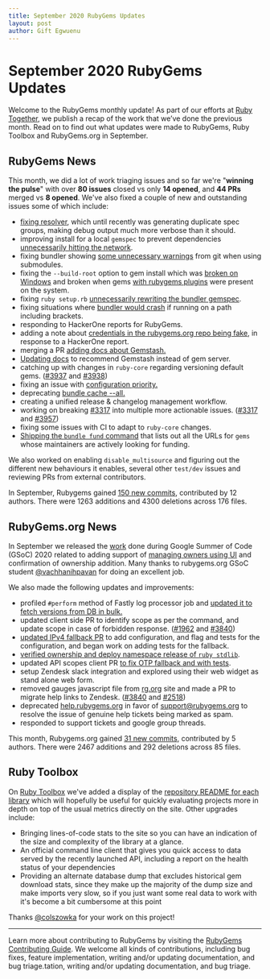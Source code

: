 ```yaml
---
title: September 2020 RubyGems Updates
layout: post
author: Gift Egwuenu
---
```


# September 2020 RubyGems Updates

Welcome to the RubyGems monthly update! As part of our efforts at [Ruby Together](http://rubytogether.org/), we publish a recap of the work that we’ve done the previous month. Read on to find out what updates were made to RubyGems, Ruby Toolbox and RubyGems.org in September.

## RubyGems News
This month, we did a lot of work triaging issues and so far we're "**winning the pulse**" with over **80 issues**  closed vs only **14 opened**, and **44 PRs** merged vs **8 opened**. We've also fixed a couple of new and outstanding issues some of which include:

* [fixing resolver](https://github.com/rubygems/rubygems/pull/3965), which until recently was generating duplicate spec groups, making debug output much more verbose than it should.
* improving install for a local `gemspec` to prevent dependencies [unnecessarily hitting the network](https://github.com/rubygems/rubygems/pull/3968).
* fixing bundler showing [some unnecessary warnings](https://github.com/rubygems/rubygems/pull/3969) from git when using submodules.
* fixing the `--build-root` option to gem install which was [broken on Windows](https://github.com/rubygems/rubygems/pull/3975) and broken when gems [with rubygems plugins](https://github.com/rubygems/rubygems/pull/3972) were present on the system.
* fixing `ruby setup.rb` [unnecessarily rewriting the bundler gemspec](https://github.com/rubygems/rubygems/pull/3980).
* fixing situations where [bundler would crash](https://github.com/rubygems/rubygems/pull/3854) if running on a path including brackets.
* responding to HackerOne reports for RubyGems.
* adding a note about [credentials in the rubygems.org repo being fake]( https://github.com/rubygems/rubygems.org/pull/2530), in response to a HackerOne report.
* merging a PR [adding docs about Gemstash.](https://github.com/rubygems/guides/pull/266)
* [Updating docs](https://github.com/rubygems/guides/pull/269) to recommend Gemstash instead of gem server.
* catching up with changes in `ruby-core` regarding versioning default gems. ([#3937](https://github.com/rubygems/rubygems/pull/3937) and [#3938](https://github.com/rubygems/rubygems/pull/3938))
* fixing an issue with [configuration priority.](https://github.com/rubygems/rubygems/pull/3933)
* deprecating [bundle cache --all.](https://github.com/rubygems/rubygems/pull/3932)
* creating a unified release & changelog management workflow.
* working on breaking [#3317](https://github.com/rubygems/rubygems/issues/3317) into multiple more actionable issues. ([#3317](https://github.com/rubygems/rubygems/issues/3317#issuecomment-692449034) and [#3957](https://github.com/rubygems/rubygems/issues/3957))
* fixing some issues with CI to adapt to `ruby-core` changes.
* [Shipping the `bundle fund` command](https://github.com/rubygems/rubygems/pull/3390) that lists out all the URLs for `gems` whose maintainers are actively looking for funding.

We also worked on enabling `disable_multisource` and figuring out the different new behaviours it enables, several other `test/dev` issues and reviewing PRs from external contributors.

In September, Rubygems gained [150 new commits](https://github.com/rubygems/rubygems/compare/master@%7B2020-09-01%7D...master@%7B2020-09-30%7D), contributed by 12 authors. There were 1263 additions and 4300 deletions across 176 files.

## RubyGems.org News

In September we released the [work](https://github.com/rubygems/rubygems.org/pull/2357) done during Google Summer of Code (GSoC) 2020 related to adding support of [managing owners using UI](https://guides.rubygems.org/managing-owners-using-ui/) and confirmation of ownership addition. Many thanks to rubygems.org GSoC student [@vachhanihpavan](https://github.com/vachhanihpavan) for doing an excellent job. 

We also made the following updates and improvements:

* profiled `#perform` method of Fastly log processor job and [updated it to fetch versions from DB in bulk.](https://github.com/rubygems/rubygems.org/pull/2510)
*  updated client side PR to identify scope as per the command, and update scope in case of forbidden response. ([#1962](https://github.com/rubygems/rubygems.org/pull/1962) and [#3840](https://github.com/rubygems/rubygems/pull/3840))
* [updated IPv4 fallback PR](https://github.com/rubygems/rubygems/pull/2662) to add configuration, and flag and tests for the configuration, and began work on adding tests for the fallback.
* [verified ownership and deploy namespace release of `ruby stdlib`](https://github.com/rubygems/rubygems.org/pull/2506).
* updated API scopes client PR [to fix OTP fallback and with tests](https://github.com/rubygems/rubygems/pull/3840).
* setup Zendesk slack integration and explored using their web widget as stand alone web form.
* removed gauges javascript file from [rg.org](https://rg.org) site and made a PR to migrate help links to Zendesk. ([#3840](https://github.com/rubygems/rubygems/pull/3840) and [#2518](https://github.com/rubygems/rubygems.org/pull/2518))
* deprecated [help.rubygems.org](https://help.rubygems.org/) in favor of [support@rubygems.org](mailto:support@rubygems.org) to resolve the issue of genuine help tickets being marked as spam.
* responded to support tickets and google group threads.

This month, Rubygems.org gained [31 new commits](https://github.com/rubygems/rubygems.org/compare/master@%7B2020-09-01%7D...master@%7B2020-09-30%7D), contributed by 5 authors. There were 2467 additions and 292 deletions across 85 files.

## Ruby Toolbox

On [Ruby Toolbox](https://www.ruby-toolbox.com/) we've added a display of the [repository README for each library](https://github.com/rubytoolbox/rubytoolbox/pull/731) which will hopefully be useful for quickly evaluating projects more in depth on top of the usual metrics directly on the site. Other upgrades include:

* Bringing lines-of-code stats to the site so you can have an indication of the size and complexity of the library at a glance.
* An official command line client that gives you quick access to data served by the recently launched API, including a report on the health status of your dependencies
* Providing an alternate database dump that excludes historical gem download stats, since they make up the majority of the dump size and make imports very slow, so if you just want some real data to work with it's become a bit cumbersome at this point

Thanks [@colszowka](https://github.com/colszowka) for your work on this project!

---

Learn more about contributing to RubyGems by visiting the [RubyGems Contributing Guide](https://github.com/rubygems/rubygems/blob/master/CONTRIBUTING.md#how-to-contribute). We welcome all kinds of contributions, including bug fixes, feature implementation, writing and/or updating documentation, and bug triage.tation, writing and/or updating documentation, and bug triage.
